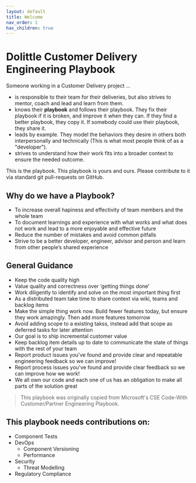 ```yaml
---
layout: default
title: Welcome
nav_order: 1
has_children: true
---
```

# Dolittle Customer Delivery Engineering Playbook

Someone working in a Customer Delivery project ...

* is responsible to their team for their deliveries, but also strives to mentor, coach and lead and learn from them.
* knows their **playbook** and follows their playbook. They fix their playbook if it is broken, and improve it when they can. If they find a better playbook, they copy it. If somebody could use their playbook, they share it.
* leads by example. They model the behaviors they desire in others both interpersonally and technically (This is what most people think of as a "developer").
* strives to understand how their work fits into a broader context to ensure the needed outcome.

This is the playbook. This playbook is yours and ours. Please contribute to it via standard git pull-requests on GitHub.

## Why do we have a Playbook?
- To increase overall hapiness and effectivity of team members and the whole team
- To document learnings and experience with what works and what does not work and lead to a more enjoyable and effective future
- Reduce the number of mistakes and avoid common pitfalls
- Strive to be a better developer, engineer, advisor and person and learn from other people’s shared experience

## General Guidance
- Keep the code quality high
- Value quality and correctness over ‘getting things done’
- Work diligently to identify and solve on the most important thing first
- As a distributed team take time to share context via wiki, teams and backlog items
- Make the simple thing work now. Build fewer features today, but ensure they work amazingly. Then add more features tomorrow
- Avoid adding scope to a existing takss, instead add that scope as deferred tasks for later attention
- Our goal is to ship incremental customer value
- Keep backlog item details up to date to communicate the state of things with the rest of your team
- Report product issues you've found and provide clear and repeatable engineering feedback so we can improve!
- Report process issues you've found and provide clear feedback so we can improve how we work!
- We all own our code and each one of us has an obligation to make all parts of the solution great

>This playbook was originally copied from Microsoft's CSE Code-With Customer/Partner Engineering Playbook.

## This playbook needs contributions on:

* Component Tests
* DevOps
  * Component Versioning
  * Performance
* Security
  * Threat Modelling
* Regulatory Compliance

